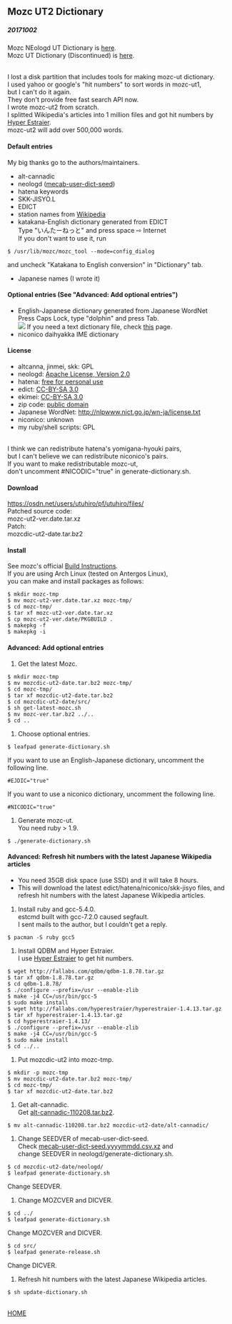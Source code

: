 ## Mozc UT2 Dictionary
##### 20171002
Mozc NEologd UT Dictionary is [here](http://www.geocities.jp/ep3797/mozc-neologd-ut.html).  
Mozc UT Dictionary (Discontinued) is [here](http://www.geocities.jp/ep3797/mozc-ut.html).

\
I lost a disk partition that includes tools for making mozc-ut dictionary.  
I used yahoo or google's "hit numbers" to sort words in mozc-ut1,  
but I can't do it again.  
They don't provide free fast search API now.  
I wrote mozc-ut2 from scratch.  
I splitted Wikipedia's articles into 1 million files and got hit numbers by [Hyper Estraier](http://fallabs.com/hyperestraier/).  
mozc-ut2 will add over 500,000 words.

#### Default entries
My big thanks go to the authors/maintainers.

* alt-cannadic  
* neologd ([mecab-user-dict-seed](https://github.com/neologd/mecab-ipadic-neologd/tree/master/seed))
* hatena keywords  
* SKK-JISYO.L  
* EDICT  
* station names from [Wikipedia](https://ja.wikipedia.org/wiki/日本の鉄道駅一覧)  
* katakana-English dictionary generated from EDICT  
Type "いんたーねっと" and press space ⇨ Internet  
If you don't want to use it, run  
```
$ /usr/lib/mozc/mozc_tool --mode=config_dialog
```
and uncheck "Katakana to English conversion" in "Dictionary" tab.  
* Japanese names (I wrote it)

#### Optional entries (See "Advanced: Add optional entries")
* English-Japanese dictionary generated from Japanese WordNet  
Press Caps Lock, type "dolphin" and press Tab.  
![](images/mozc/mozc_01.png)
If you need a text dictionary file, check [this](wordnet-ejdic-ut_01.html) page.
* niconico daihyakka IME dictionary

#### License
* altcanna, jinmei, skk: GPL
* neologd: [Apache License, Version 2.0](https://github.com/neologd/mecab-ipadic-neologd/blob/master/README.md)  
* hatena: [free for personal use](http://developer.hatena.ne.jp/ja/documents/keyword/misc/catalog)
* edict: [CC-BY-SA 3.0](http://www.edrdg.org/edrdg/licence.html)
* ekimei: [CC-BY-SA 3.0](https://ja.wikipedia.org/wiki/Wikipedia:ウィキペディアを二次利用する)
* zip code: [public domain](http://www.post.japanpost.jp/zipcode/dl/readme.html)
* Japanese WordNet: http://nlpwww.nict.go.jp/wn-ja/license.txt
* niconico: unknown
* my ruby/shell scripts: GPL

\
I think we can redistribute hatena's yomigana-hyouki pairs,  
but I can't believe we can redistribute niconico's pairs.  
If you want to make redistributable mozc-ut,  
don't uncomment #NICODIC="true" in generate-dictionary.sh.

#### Download
https://osdn.net/users/utuhiro/pf/utuhiro/files/  
Patched source code:  
mozc-ut2-ver.date.tar.xz  
Patch:  
mozcdic-ut2-date.tar.bz2

#### Install
See mozc's official [Build Instructions](https://github.com/google/mozc#build-instructions).  
If you are using Arch Linux (tested on Antergos Linux),  
you can make and install packages as follows:  
```
$ mkdir mozc-tmp
$ mv mozc-ut2-ver.date.tar.xz mozc-tmp/
$ cd mozc-tmp/
$ tar xf mozc-ut2-ver.date.tar.xz
$ cp mozc-ut2-ver.date/PKGBUILD .
$ makepkg -f
$ makepkg -i
```

#### Advanced: Add optional entries
1. Get the latest Mozc.  
```
$ mkdir mozc-tmp
$ mv mozcdic-ut2-date.tar.bz2 mozc-tmp/
$ cd mozc-tmp/
$ tar xf mozcdic-ut2-date.tar.bz2
$ cd mozcdic-ut2-date/src/
$ sh get-latest-mozc.sh
$ mv mozc-ver.tar.bz2 ../..
$ cd ..
```

1. Choose optional entries.  
```
$ leafpad generate-dictionary.sh
```
If you want to use an English-Japanese dictionary, uncomment the following line.
```
#EJDIC="true"
```
If you want to use a niconico dictionary, uncomment the following line.  
```
#NICODIC="true"
```
1. Generate mozc-ut.  
You need ruby > 1.9.
```
$ ./generate-dictionary.sh
```

#### Advanced: Refresh hit numbers with the latest Japanese Wikipedia articles
* You need 35GB disk space (use SSD) and it will take 8 hours.  
* This will download the latest edict/hatena/niconico/skk-jisyo files, and  
refresh hit numbers with the latest Japanese Wikipedia articles.  

1. Install ruby and gcc-5.4.0.  
estcmd built with gcc-7.2.0 caused segfault.  
I sent mails to the author, but I couldn't get a reply.  
```
$ pacman -S ruby gcc5
```

1. Install QDBM and Hyper Estraier.  
I use [Hyper Estraier](http://fallabs.com/hyperestraier/) to get hit numbers.  
```
$ wget http://fallabs.com/qdbm/qdbm-1.8.78.tar.gz
$ tar xf qdbm-1.8.78.tar.gz
$ cd qdbm-1.8.78/
$ ./configure --prefix=/usr --enable-zlib
$ make -j4 CC=/usr/bin/gcc-5
$ sudo make install
$ wget http://fallabs.com/hyperestraier/hyperestraier-1.4.13.tar.gz
$ tar xf hyperestraier-1.4.13.tar.gz
$ cd hyperestraier-1.4.13/
$ ./configure --prefix=/usr --enable-zlib
$ make -j4 CC=/usr/bin/gcc-5
$ sudo make install
$ cd ../..
```

1. Put mozcdic-ut2 into mozc-tmp.  
```
$ mkdir -p mozc-tmp
$ mv mozcdic-ut2-date.tar.bz2 mozc-tmp/
$ cd mozc-tmp/
$ tar xf mozcdic-ut2-date.tar.bz2
```

1. Get alt-cannadic.  
Get [alt-cannadic-110208.tar.bz2](https://osdn.net/projects/alt-cannadic/downloads/50881/alt-cannadic-110208.tar.bz2/).
```
$ mv alt-cannadic-110208.tar.bz2 mozcdic-ut2-date/alt-cannadic/
```

1. Change SEEDVER of mecab-user-dict-seed.  
Check [mecab-user-dict-seed.yyyymmdd.csv.xz](https://github.com/neologd/mecab-ipadic-neologd/tree/master/seed) and  
change SEEDVER in neologd/generate-dictionary.sh.  
```
$ cd mozcdic-ut2-date/neologd/
$ leafpad generate-dictionary.sh
```
Change SEEDVER.  

1. Change MOZCVER and DICVER.  
```
$ cd ../
$ leafpad generate-dictionary.sh
```
Change MOZCVER and DICVER.  
```
$ cd src/
$ leafpad generate-release.sh
```
Change DICVER.  

1. Refresh hit numbers with the latest Japanese Wikipedia articles.  
```
$ sh update-dictionary.sh
```

\
[HOME](http://www.geocities.jp/ep3797/index.html)
